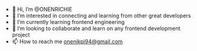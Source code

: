 - 👋 Hi, I’m @ONENRICHIE
- 👀 I’m interested in connecting and learning from other great developers
- 🌱 I’m currently learning frontend engineering
- 💞️ I’m looking to collaborate and learn on any frontend development project
- 📫 How to reach me onenikpi94@gmail.com

<!---
ONENRICHIE/ONENRICHIE is a ✨ special ✨ repository because its `README.md` (this file) appears on your GitHub profile.
You can click the Preview link to take a look at your changes.
--->
